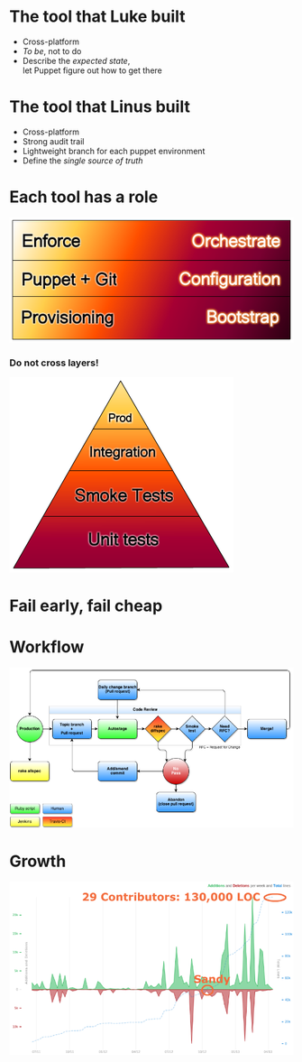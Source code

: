 <!SLIDE bullets small transition=shuffle>
# The tool that Luke built

* Cross-platform
* *To be*, not to do
* Describe the *expected state*,<br/>let Puppet figure out how to get there


<!SLIDE bullets small transition=toss>
# The tool that Linus built

* Cross-platform
* Strong audit trail
* Lightweight branch for each puppet environment
* Define the *single source of truth*


<!SLIDE center transition=toss>
# Each tool has a role

![layers](images/layers.png)

### Do not cross layers!


<!SLIDE center transition=toss>

![tests](images/tests.png)

# Fail early, fail cheap


<!SLIDE center transition=toss>
# Workflow

![workflow](images/workflow.png)

<!SLIDE center transition=toss>
# Growth

![code growth](images/pp_churn.png)
